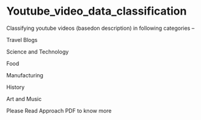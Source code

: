 # Youtube_video_data_classification
Classifying youtube videos (basedon description) in following categories –


Travel Blogs

Science and Technology

Food

Manufacturing

History

Art and Music


Please Read Approach PDF to know more

